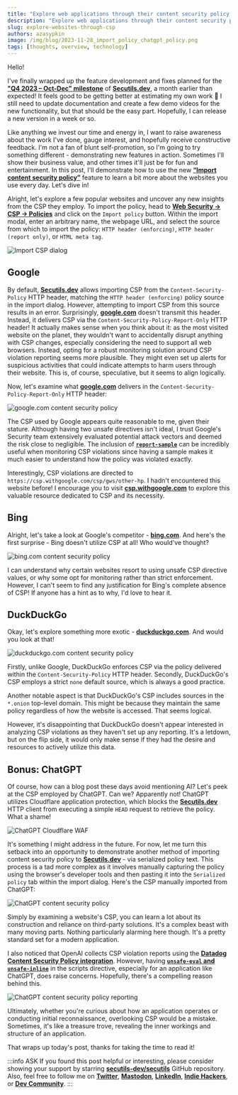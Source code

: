 ```yaml
---
title: "Explore web applications through their content security policy (CSP)"
description: "Explore web applications through their content security policy (CSP): import and parse CSP of google.com, bing.com, duckduckgo.com, and ChatGPT. Content Security Policy best practices."
slug: explore-websites-through-csp
authors: azasypkin
image: /img/blog/2023-11-28_import_policy_chatgpt_policy.png
tags: [thoughts, overview, technology]
---
```

Hello!

I've finally wrapped up the feature development and fixes planned for the [**"Q4 2023 – Oct-Dec" milestone**](https://github.com/orgs/secutils-dev/projects/1/views/1) of [**Secutils.dev**](https://secutils.dev), a month earlier than expected! It feels good to be getting better at estimating my own work 🙂 I still need to update documentation and create a few demo videos for the new functionality, but that should be the easy part. Hopefully, I can release a new version in a week or so.

Like anything we invest our time and energy in, I want to raise awareness about the work I've done, gauge interest, and hopefully receive constructive feedback. I'm not a fan of blunt self-promotion, so I'm going to try something different - demonstrating new features in action. Sometimes I'll show their business value, and other times it'll just be for fun and entertainment. In this post, I'll demonstrate how to use the new [**“Import content security policy”**](https://github.com/secutils-dev/secutils/issues/16) feature to learn a bit more about the websites you use every day. Let's dive in!

<!--truncate-->

Alright, let's explore a few popular websites and uncover any new insights from the CSP they employ. To import the policy, head to [**Web Security → CSP → Policies**](https://secutils.dev/ws/web_security__csp__policies) and click on the `Import policy` button. Within the import modal, enter an arbitrary name, the webpage URL, and select the source from which to import the policy: `HTTP header (enforcing)`, `HTTP header (report only)`, or `HTML meta tag`.

![Import CSP dialog](/img/blog/2023-11-28_import_policy_dialog.png)

## Google

By default, [**Secutils.dev**](https://secutils.dev) allows importing CSP from the `Content-Security-Policy` HTTP header, matching the `HTTP header (enforcing)` policy source in the import dialog. However, attempting to import CSP from this source results in an error. Surprisingly, [**google.com**](https://google.com) doesn't transmit this header. Instead, it delivers CSP via the `Content-Security-Policy-Report-Only` HTTP header! It actually makes sense when you think about it: as the most visited website on the planet, they wouldn't want to accidentally disrupt anything with CSP changes, especially considering the need to support all web browsers. Instead, opting for a robust monitoring solution around CSP violation reporting seems more plausible. They might even set up alerts for suspicious activities that could indicate attempts to harm users through their website. This is, of course, speculative, but it seems to align logically.

Now, let's examine what [**google.com**](https://google.com) delivers in the `Content-Security-Policy-Report-Only` HTTP header:

![google.com content security policy](/img/blog/2023-11-28_import_policy_google.png)

The CSP used by Google appears quite reasonable to me, given their stature. Although having two unsafe directives isn't ideal, I trust Google's Security team extensively evaluated potential attack vectors and deemed the risk close to negligible. The inclusion of [**`report-sample`**](https://www.w3.org/TR/CSP/#violation-sample) can be incredibly useful when monitoring CSP violations since having a sample makes it much easier to understand how the policy was violated exactly.

Interestingly, CSP violations are directed to `https://csp.withgoogle.com/csp/gws/other-hp`. I hadn't encountered this website before! I encourage you to visit [**csp.withgoogle.com**](https://csp.withgoogle.com) to explore this valuable resource dedicated to CSP and its necessity.

## Bing

Alright, let's take a look at Google's competitor - [**bing.com**](https://bing.com). And here's the first surprise - Bing doesn't utilize CSP at all! Who would've thought?

![bing.com content security policy](/img/blog/2023-11-28_import_policy_bing.png)

I can understand why certain websites resort to using unsafe CSP directive values, or why some opt for monitoring rather than strict enforcement. However, I can't seem to find any justification for Bing's complete absence of CSP! If anyone has a hint as to why, I'd love to hear it.

## DuckDuckGo

Okay, let's explore something more exotic - [**duckduckgo.com**](https://duckduckgo.com). And would you look at that!

![duckduckgo.com content security policy](/img/blog/2023-11-28_import_policy_duckduckgo.png)

Firstly, unlike Google, DuckDuckGo enforces CSP via the policy delivered within the `Content-Security-Policy` HTTP header. Secondly, DuckDuckGo's CSP employs a strict `none` default source, which is always a good practice.

Another notable aspect is that DuckDuckGo's CSP includes sources in the `*.onion` top-level domain. This might be because they maintain the same policy regardless of how the website is accessed. That seems logical.

However, it's disappointing that DuckDuckGo doesn't appear interested in analyzing CSP violations as they haven't set up any reporting. It's a letdown, but on the flip side, it would only make sense if they had the desire and resources to actively utilize this data.

## Bonus: ChatGPT

Of course, how can a blog post these days avoid mentioning AI? Let's peek at the CSP employed by ChatGPT. Can we? Apparently not! ChatGPT utilizes Cloudflare application protection, which blocks the [**Secutils.dev**](https://secutils.dev) HTTP client from executing a simple `HEAD` request to retrieve the policy. What a shame!

![ChatGPT Cloudflare WAF](/img/blog/2023-11-28_import_policy_chatgpt.png)

It's something I might address in the future. For now, let me turn this setback into an opportunity to demonstrate another method of importing content security policy to [**Secutils.dev**](https://secutils.dev) - via serialized policy text. This process is a tad more complex as it involves manually capturing the policy using the browser's developer tools and then pasting it into the `Serialized policy` tab within the import dialog. Here's the CSP manually imported from ChatGPT:

![ChatGPT content security policy](/img/blog/2023-11-28_import_policy_chatgpt_policy.png)

Simply by examining a website's CSP, you can learn a lot about its construction and reliance on third-party solutions. It's a complex beast with many moving parts. Nothing particularly alarming here though. It's a pretty standard set for a modern application.

I also noticed that OpenAI collects CSP violation reports using the [**Datadog Content Security Policy integration**](https://docs.datadoghq.com/integrations/content_security_policy_logs). However, having [**`unsafe-eval` and `unsafe-inline`**](https://www.w3.org/TR/CSP/#directive-script-src) in the scripts directive, especially for an application like ChatGPT, does raise concerns. Hopefully, there's a compelling reason behind this.

![ChatGPT content security policy reporting](/img/blog/2023-11-28_import_policy_chatgpt_reporting.png)

Ultimately, whether you're curious about how an application operates or conducting initial reconnaissance, overlooking CSP would be a mistake. Sometimes, it's like a treasure trove, revealing the inner workings and structure of an application.

That wraps up today's post, thanks for taking the time to read it!

:::info ASK
If you found this post helpful or interesting, please consider showing your support by starring [**secutils-dev/secutils**](https://github.com/secutils-dev/secutils) GitHub repository. Also, feel free to follow me on [**Twitter**](https://twitter.com/aleh_zasypkin), [**Mastodon**](https://infosec.exchange/@azasypkin), [**LinkedIn**](https://www.linkedin.com/in/azasypkin/), [**Indie Hackers**](https://www.indiehackers.com/azasypkin/history), or [**Dev Community**](https://dev.to/azasypkin).
:::
